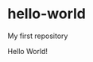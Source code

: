# hello-world
My first repository
<html lang"en">

  <head>
    <title>Julia Rosow</title>
  </head>
  
  <body>
  Hello World!
  </body>
  
  </html>
  
